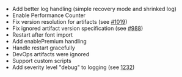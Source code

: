 - Add better log handling (simple recovery mode and shrinked log)
- Enable Performance Counter
- Fix version resolution for artifacts (see [#1019](https://dev.azure.com/cc-ppi/General/_workitems/edit/1019))
- Fix ignored artifact version specification (see [#988](https://dev.azure.com/cc-ppi/General/_workitems/edit/988))
- Restart after font import
- Add enablePremium handling
- Handle restart gracefully
- DevOps artifacts were ignored
- Support custom scripts
- Add severity level "debug" to logging (see [1232](https://dev.azure.com/cc-ppi/General/_workitems/edit/1232))